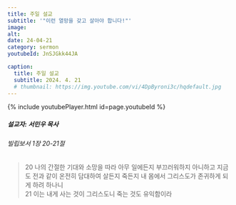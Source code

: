 ```yaml
---
title: 주일 설교
subtitle: '"이런 열망을 갖고 살아야 합니다!"'
image: 
alt:
date: 24-04-21
category: sermon
youtubeId: JnSJGkk44JA

caption:
  title: 주일 설교
  subtitle: 2024. 4. 21
  # thumbnail: https://img.youtube.com/vi/4DpByroni3c/hqdefault.jpg
---
```

{% include youtubePlayer.html id=page.youtubeId %}

##### 설교자: 서민우 목사

###### 빌립보서 1장 20-21절

> 20 나의 간절한 기대와 소망을 따라 아무 일에든지 부끄러워하지 아니하고 지금도 전과 같이 온전히 담대하여 살든지 죽든지 내 몸에서 그리스도가 존귀하게 되게 하려 하나니  
> 21 이는 내게 사는 것이 그리스도니 죽는 것도 유익함이라

